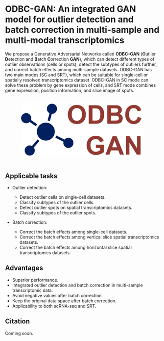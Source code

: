 # ODBC-GAN: An integrated GAN model for outlier detection and batch correction in multi-sample and multi-modal transcriptomics
We propose a Generative Adversarial Networks called **ODBC-GAN** (**O**utlier **D**etection and **B**atch **C**orrection
**GAN**), which can detect different types of outlier observations (cells or spots), detect the subtypes of outliers further,
and correct batch effects among multi-sample datasets. ODBC-GAN has two main modes (SC and SRT), which can be suitable for
single-cell or spatially resolved transcriptomics dataset. ODBC-GAN in SC mode can solve these problem by gene expression
of cells, and SRT mode combines gene expression, position information, and slice image of spots.

<br/>
<div align=center>
<img src="./figures/logo.png" width="400px">
</div>
<br/>

## Applicable tasks
- Outlier detection:
  - Detect outlier cells on single-cell datasets.
  - Classify subtypes of the outlier cells.
  - Detect outlier spots on spatial transcriptomics datasets.
  - Classify subtypes of the outlier spots.

- Batch correction:
  - Correct the batch effects among single-cell datasets.
  - Correct the batch effects among vertical slice spatial transcriptomics datasets.
  - Correct the batch effects among horizontal slice spatial transcriptomics datasets.

## Advantages
- Superior performance.
- Integrated outlier detection and batch correction in multi-sample transcriptomic data.
- Avoid negative values after batch correction.
- Keep the original data space after batch correction.
- Applicability to both scRNA-seq and SRT.

## Citation
Coming soon.
